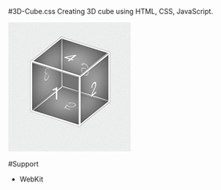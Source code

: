 #3D-Cube.css
Creating 3D cube using HTML, CSS, JavaScript.

![](https://raw.githubusercontent.com/aai210/3D-Cube/master/image.jpg)

#Support
* WebKit
